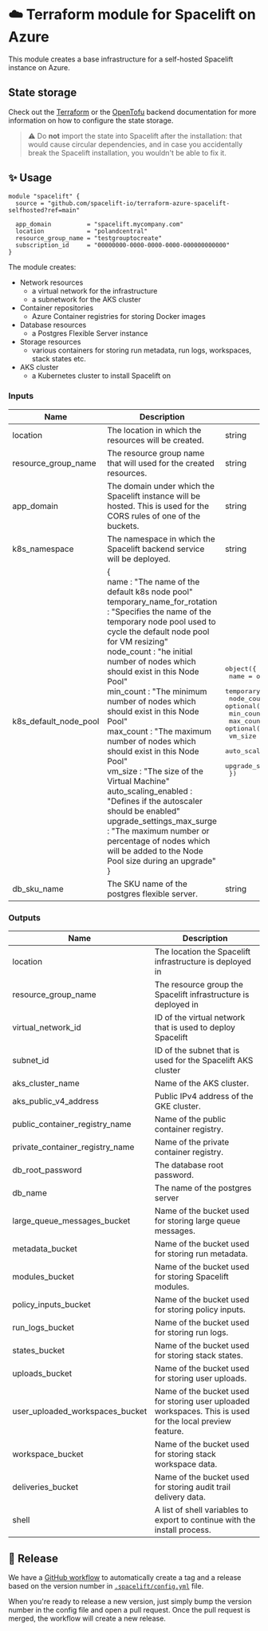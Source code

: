 # ☁️ Terraform module for Spacelift on Azure

This module creates a base infrastructure for a self-hosted Spacelift instance on Azure.

## State storage

Check out the [Terraform](https://developer.hashicorp.com/terraform/language/backend) or
the [OpenTofu](https://opentofu.org/docs/language/settings/backends/configuration/) backend documentation for more
information on how to configure the state storage.

> ⚠️ Do **not** import the state into Spacelift after the installation: that would cause circular dependencies, and in
> case you accidentally break the Spacelift installation, you wouldn't be able to fix it.

## ✨ Usage

```hcl
module "spacelift" {
  source = "github.com/spacelift-io/terraform-azure-spacelift-selfhosted?ref=main"

  app_domain          = "spacelift.mycompany.com"
  location            = "polandcentral"
  resource_group_name = "testgrouptocreate"
  subscription_id     = "00000000-0000-0000-0000-000000000000"
}
```

The module creates:

- Network resources
    - a virtual network for the infrastructure
    - a subnetwork for the AKS cluster
- Container repositories
    - Azure Container registries for storing Docker images
- Database resources
    - a Postgres Flexible Server instance
- Storage resources
    - various containers for storing run metadata, run logs, workspaces, stack states etc.
- AKS cluster
    - a Kubernetes cluster to install Spacelift on

### Inputs

| Name                  | Description                                                                                                                                                                                                                                                                                                                                                                                                                                                                                                                                                                                                                                                                                                                                                             | Type                                                                                                                                                                                                                                                                                                                                                                                                                                                                                                                            | Default        | Required |
|-----------------------|-------------------------------------------------------------------------------------------------------------------------------------------------------------------------------------------------------------------------------------------------------------------------------------------------------------------------------------------------------------------------------------------------------------------------------------------------------------------------------------------------------------------------------------------------------------------------------------------------------------------------------------------------------------------------------------------------------------------------------------------------------------------------|---------------------------------------------------------------------------------------------------------------------------------------------------------------------------------------------------------------------------------------------------------------------------------------------------------------------------------------------------------------------------------------------------------------------------------------------------------------------------------------------------------------------------------|----------------|----------|
| location              | The location in which the resources will be created.                                                                                                                                                                                                                                                                                                                                                                                                                                                                                                                                                                                                                                                                                                                    | string                                                                                                                                                                                                                                                                                                                                                                                                                                                                                                                          | -              | yes      |
| resource_group_name   | The resource group name that will used for the created resources.                                                                                                                                                                                                                                                                                                                                                                                                                                                                                                                                                                                                                                                                                                       | string                                                                                                                                                                                                                                                                                                                                                                                                                                                                                                                          | -              | yes      | 
| app_domain            | The domain under which the Spacelift instance will be hosted. This is used for the CORS rules of one of the buckets.                                                                                                                                                                                                                                                                                                                                                                                                                                                                                                                                                                                                                                                    | string                                                                                                                                                                                                                                                                                                                                                                                                                                                                                                                          | -              | yes      |
| k8s_namespace         | The namespace in which the Spacelift backend service will be deployed.                                                                                                                                                                                                                                                                                                                                                                                                                                                                                                                                                                                                                                                                                                  | string                                                                                                                                                                                                                                                                                                                                                                                                                                                                                                                          | spacelift      | no       |
| k8s_default_node_pool | {<br/>    name : "The name of the default k8s node pool"<br/>    temporary\_name\_for\_rotation : "Specifies the name of the temporary node pool used to cycle the default node pool for VM resizing"<br/>    node\_count : "he initial number of nodes which should exist in this Node Pool"<br/>    min\_count : "The minimum number of nodes which should exist in this Node Pool"<br/>    max\_count : "The maximum number of nodes which should exist in this Node Pool"<br/>    vm\_size : "The size of the Virtual Machine"<br/>    auto\_scaling\_enabled : "Defines if the autoscaler should be enabled"<br/>    upgrade\_settings\_max\_surge : "The maximum number or percentage of nodes which will be added to the Node Pool size during an upgrade"<br/>} | <pre>object({<br/>    name                        = optional(string, "default")<br/>    temporary_name_for_rotation = optional(string)<br/>    node_count                  = optional(number, 3)<br/>    min_count                   = optional(number)<br/>    max_count                   = optional(number)<br/>    vm_size                     = optional(string, "Standard_A2_v2")<br/>    auto_scaling_enabled        = optional(bool, false)<br/>    upgrade_settings_max_surge  = optional(string, "10")<br/>  })</pre> | {}             | no       |
| db_sku_name           | The SKU name of the postgres flexible server.                                                                                                                                                                                                                                                                                                                                                                                                                                                                                                                                                                                                                                                                                                                           | string                                                                                                                                                                                                                                                                                                                                                                                                                                                                                                                          | B_Standard_B2s | no       |

### Outputs

| Name                            | Description                                                                                               |
|---------------------------------|-----------------------------------------------------------------------------------------------------------|
| location                        | The location the Spacelift infrastructure is deployed in                                                  |
| resource_group_name             | The resource group the Spacelift infrastructure is deployed in                                            |
| virtual_network_id              | ID of the virtual network that is used to deploy Spacelift                                                |
| subnet_id                       | ID of the subnet that is used for the Spacelift AKS cluster                                               |
| aks_cluster_name                | Name of the AKS cluster.                                                                                  |
| aks_public_v4_address           | Public IPv4 address of the GKE cluster.                                                                   |
| public_container_registry_name  | Name of the public container registry.                                                                    |
| private_container_registry_name | Name of the private container registry.                                                                   |
| db_root_password                | The database root password.                                                                               |
| db_name                         | The name of the postgres server                                                                           |
| large_queue_messages_bucket     | Name of the bucket used for storing large queue messages.                                                 |
| metadata_bucket                 | Name of the bucket used for storing run metadata.                                                         |
| modules_bucket                  | Name of the bucket used for storing Spacelift modules.                                                    |
| policy_inputs_bucket            | Name of the bucket used for storing policy inputs.                                                        |
| run_logs_bucket                 | Name of the bucket used for storing run logs.                                                             |
| states_bucket                   | Name of the bucket used for storing stack states.                                                         |
| uploads_bucket                  | Name of the bucket used for storing user uploads.                                                         |
| user_uploaded_workspaces_bucket | Name of the bucket used for storing user uploaded workspaces. This is used for the local preview feature. |
| workspace_bucket                | Name of the bucket used for storing stack workspace data.                                                 |
| deliveries_bucket               | Name of the bucket used for storing audit trail delivery data.                                            |
| shell                           | A list of shell variables to export to continue with the install process.                                 |

## 🚀 Release

We have a [GitHub workflow](./.github/workflows/release.yaml) to automatically create a tag and a release based on the
version number in [`.spacelift/config.yml`](./.spacelift/config.yml) file.

When you're ready to release a new version, just simply bump the version number in the config file and open a pull
request. Once the pull request is merged, the workflow will create a new release.